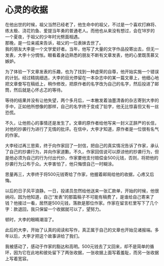 # 心灵的收据

在他出世的时候，祖父当然已经老了，他生命中的祖父，不过是一个喜欢打麻将、练太极、浇花钓鱼、爱提当年勇的普通老人。而他也从来没有想过，会在18岁的一个夏夜，于祖父的少年时光劈面相遇。  
那晚，是一位亲戚来告诉，祖父的一位表妹去世了。  
我的朋友大李是一个文学爱好者。当年，他写了大量的文字作品投寄出去，但无一发表，大李十分惆怅。眼看着身边熟悉的朋友不断有文章发表，他的心里既羡慕又嫉妒。  

为了体验一下文章发表的乐趣，也为了找到一种虚荣的自尊，他开始实施一个错误的计划。经过精挑细选，大李的目光停留在一本杂志中的某一篇文章上，他细心地把文章誊写在稿纸上，稍作修改，把原作者的名字改为自己的名字，然后投进了邮筒，然后就是心怀忐忑的等待。  

等待的结果并没有让他失望，两个多月后，一本散发着油墨清香的杂志寄到大李的手中，正如他所想像的那样，自己的名字终于变成了铅字，他无比惊喜但又有一丝恐慌。  

不久，让他担心的事情还是发生了。文章的原作者给他写来一封义正辞严的长信，对他的抄袭行为进行了无情的批评。在信中，大李才知道，原作者是一位很有名气的作家。  

大李经过再三思索，终于向作家回了一封信，把自己的真实情况告诉了作家，承认了自己的抄袭行为，并向作家道歉。不久，作家回信说可以原谅他的抄袭行为，但是他必须为自己的行为付出代价，作家要他支付赔偿金500元钱，否则，将把他的抄袭行为公布于众。大李害怕了，他只悔恨自己一时糊涂。  

思量再三，大李终于将500元钱寄给了作家，他握着邮局给他的收据，心疼又后悔。  

以后的日子风平浪静。一日，投递员忽然给他送来一张汇款单，开始的时候，他很纳闷，因为他知道，自己“发表”的那篇稿子不可能有稿费了，是谁给自己寄来了钱？他接过一看，居然是500元钱，落款是那位作家。作家在留言栏里写下了几个字：款退回，我只保留一个收据就可以了，望努力。  

顿时，大李的眼睛潮湿了。  

此后的大李，开始了认真的阅读和写作，真正属于自己的文章也开始见诸报端。多年以后，大李才把这个故事讲给了我们。  

我被感动了，感动于作家的豁达和高明。500元钱去了又回来，却不是简单的循环，因为它在此地和彼处留下了两张收据，一张收据上面写着羞耻，而另一张收据上写着宽容。
  